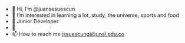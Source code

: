 - 👋 Hi, I’m @juansesuescun
- 👀 I’m interested in learning a lot, study, the universe, sports and food
- 🌱 Junior Developer
- 💞️ 
- 📫 How to reach me jssuescungi@unal.edu.co

<!---
juansesuescun/juansesuescun is a ✨ special ✨ repository because its `README.md` (this file) appears on your GitHub profile.
You can click the Preview link to take a look at your changes.
--->
